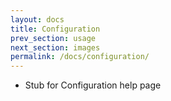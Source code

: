 ```yaml
---
layout: docs
title: Configuration
prev_section: usage
next_section: images
permalink: /docs/configuration/
---
```

- Stub for Configuration help page

